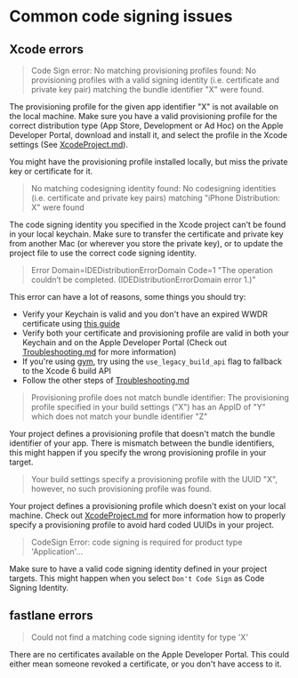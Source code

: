 # Common code signing issues

## Xcode errors

> Code Sign error: No matching provisioning profiles found: No provisioning profiles with a valid signing identity (i.e. certificate and private key pair) matching the bundle identifier "X" were found.

The provisioning profile for the given app identifier "X" is not available on the local machine. Make sure you have a valid provisioning profile for the correct distribution type (App Store, Development or Ad Hoc) on the Apple Developer Portal, download and install it, and select the profile in the Xcode settings (See [XcodeProject.md](XcodeProject.md)).

You might have the provisioning profile installed locally, but miss the private key or certificate for it. 

> No matching codesigning identity found: No codesigning identities (i.e. certificate and private key pairs) matching "iPhone Distribution: X" were found

The code signing identity you specified in the Xcode project can't be found in your local keychain. Make sure to transfer the certificate and private key from another Mac (or wherever you store the private key), or to update the project file to use the correct code signing identity.

> Error Domain=IDEDistributionErrorDomain Code=1 "The operation couldn’t be completed. (IDEDistributionErrorDomain error 1.)"

This error can have a lot of reasons, some things you should try:

- Verify your Keychain is valid and you don't have an expired WWDR certificate using [this guide](Troubleshooting.md#keychain)
- Verify both your certificate and provisioning profile are valid in both your Keychain and on the Apple Developer Portal (Check out [Troubleshooting.md](Troubleshooting.md) for more information)
- If you're using [gym](https://fastlane.tools/gym), try using the `use_legacy_build_api` flag to fallback to the Xcode 6 build API
- Follow the other steps of [Troubleshooting.md](Troubleshooting.md)

> Provisioning profile does not match bundle identifier: The provisioning profile specified in your build settings ("X") has an AppID of "Y" which does not match your bundle identifier "Z"

Your project defines a provisioning profile that doesn't match the bundle identifier of your app. There is mismatch between the bundle identifiers, this might happen if you specify the wrong provisioning profile in your target.

> Your build settings specify a provisioning profile with the UUID "X", however, no such provisioning profile was found.

Your project defines a provisioning profile which doesn't exist on your local machine. Check out [XcodeProject.md](XcodeProject.md) for more information how to properly specify a provisioning profile to avoid hard coded UUIDs in your project.

> CodeSign Error: code signing is required for product type 'Application'...

Make sure to have a valid code signing identity defined in your project targets. This might happen when you select `Don't Code Sign` as Code Signing Identity.

## fastlane errors

> Could not find a matching code signing identity for type 'X'

There are no certificates available on the Apple Developer Portal. This could either mean someone revoked a certificate, or you don't have access to it. 
